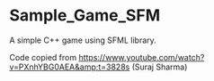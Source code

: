 # Sample_Game_SFM
A simple C++ game using SFML library. 

Code copied from https://www.youtube.com/watch?v=PXnhYBG0AEA&amp;t=3828s (Suraj Sharma)
